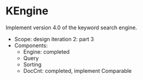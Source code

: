 # KEngine

Implement version 4.0 of the keyword search engine.

- Scope: design iteration 2: part 3
- Components:
  - Engine: completed
  - Query
  - Sorting
  - DocCnt: completed, implement Comparable